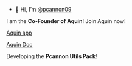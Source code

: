 - 👋 Hi, I’m [@pcannon09](https://github.com/pcannon09)

I am the **Co-Founder of Aquin**!
Join Aquin now!

[Aquin app](https://app.aquin.app/)

[Aquin Doc](https://aquin.app/)

Developing the **Pcannon Utils Pack**!
